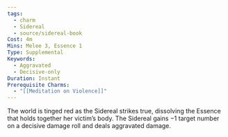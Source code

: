 ```yaml
---
tags:
  - charm
  - Sidereal
  - source/sidereal-book
Cost: 4m
Mins: Melee 3, Essence 1
Type: Supplemental
Keywords:
  - Aggravated
  - Decisive-only
Duration: Instant
Prerequisite Charms:
  - "[[Meditation on Violence]]"
---
```

The world is tinged red as the Sidereal strikes true, dissolving the Essence that holds together her victim’s body. The Sidereal gains −1 target number on a decisive damage roll and deals aggravated damage.